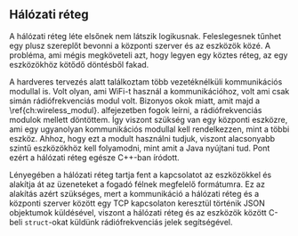 ## Hálózati réteg
A hálózati réteg léte elsőnek nem látszik logikusnak. Feleslegesnek tűnhet egy
plusz szereplőt bevonni a központi szerver és az eszközök közé. A probléma, ami
mégis megköveteli azt, hogy legyen egy köztes réteg, az egy eszközökhöz kötődő
döntésből fakad.   

A hardveres tervezés alatt találkoztam több vezetéknélküli
kommunikációs modullal is. Volt olyan, ami WiFi-t használ a kommunikációhoz, volt
ami csak simán rádiófrekvenciás modul volt. Bizonyos okok miatt, amit majd a \ref{ch:wireless_modul}.
alfejezetben fogok leírni, a rádiófrekvenciás modulok mellett döntöttem. Így viszont
szükség van egy központi eszközre, ami egy ugyanolyan kommunikációs modullal kell
rendelkezzen, mint a többi eszköz. Ahhoz, hogy ezt a modult használni tudjuk, viszont
alacsonyabb szintű eszközökhöz kell folyamodni, mint amit a Java nyújtani tud.
Pont ezért a hálózati réteg egésze C++-ban íródott.

Lényegében a hálózati réteg tartja fent a kapcsolatot az eszközökkel és alakítja
át az üzeneteket a fogadó félnek megfelelő formátumra. Ez az alakítás azért
szükséges, mert a kommunikáció a hálózati réteg és a központi szerver között egy
TCP kapcsolaton keresztül történik JSON objektumok küldésével, viszont a hálózati
réteg és az eszközök között C-beli `struct`-okat küldünk rádiófrekvenciás jelek
segítségével.
